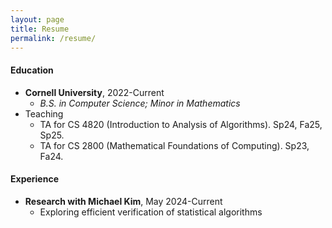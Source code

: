 ```yaml
---
layout: page
title: Resume
permalink: /resume/
--- 
```


#### Education  

- **Cornell University**, 2022-Current
    - _B.S. in Computer Science; Minor in Mathematics_
- Teaching
    - TA for CS 4820 (Introduction to Analysis of Algorithms). Sp24, Fa25, Sp25.
    - TA for CS 2800 (Mathematical Foundations of Computing). Sp23, Fa24.

#### Experience

- **Research with Michael Kim**, May 2024-Current
    - Exploring efficient verification of statistical algorithms

